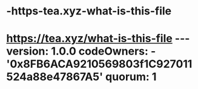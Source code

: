 # -https-tea.xyz-what-is-this-file
# https://tea.xyz/what-is-this-file --- version: 1.0.0 codeOwners:   - '0x8FB6ACA9210569803f1C927011524a88e47867A5' quorum: 1
